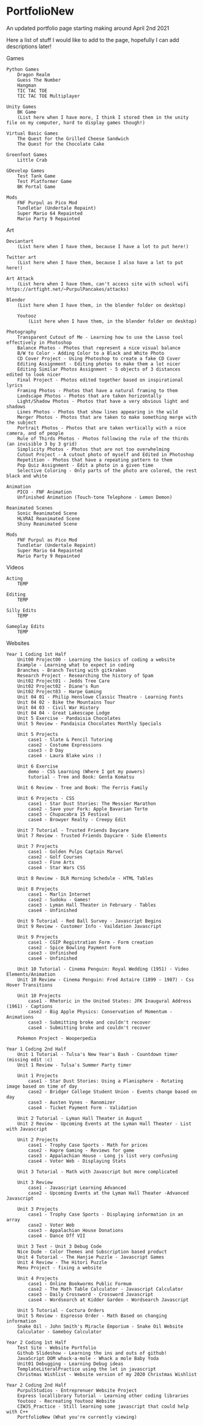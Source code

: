 # PortfolioNew
An updated portfolio page starting making around April 2nd 2021

Here a list of stuff I would like to add to the page, hopefully I can add descriptions later!

Games

    Python Games
        Dragon Realm
        Guess The Number
        Hangman
        TIC TAC TOE
        TIC TAC TOE Multiplayer

    Unity Games
        BK Game
        (List here when I have more, I think I stored them in the unity file on my computer, hard to display games though!)

    Virtual Basic Games
        The Quest for the Grilled Cheese Sandwich
        The Quest for the Chocolate Cake

    Greenfoot Games
        Little Crab

    GDevelop Games
        Test Tank Game
        Test Platformer Game
        BK Portal Game

    Mods
        FNF Purpul as Pico Mod
        Tundletar (Undertale Repaint)
        Super Mario 64 Repainted
        Mario Party 9 Repainted



Art

    Deviantart
        (List here when I have them, because I have a lot to put here!)

    Twitter art
        (List here when I have them, because I also have a lot to put here!)

    Art Attack
        (List here when I have them, can't access site with school wifi https://artfight.net/~PurpulPancakes/attacks)

    Blender
        (List here when I have them, in the blender folder on desktop)

        Youtooz
            (List here when I have them, in the blender folder on desktop)

    Photography
        Transparent Cutout of Me - Learning how to use the Lasso tool effectively in Photoshop
        Balance Photos - Photos that represent a nice visual balance
        B/W to Color - Adding Color to a Black and White Photo
        CD Cover Project - Using Photoshop to create a fake CD Cover
        Editing Assignment - Editing photos to make them a lot nicer
        Editing Similar Photos Assignment - 5 objects of 3 distances edited to look nicer
        Final Project - Photos edited together based on inspirational lyrics
        Framing Photos - Photos that have a natural framing to them
        Landscape Photos - Photos that are taken horizontally
        Light/Shadow Photos - Photos that have a very obvious light and shadows
        Lines Photos - Photos that show lines appearing in the wild
        Merger Photos - Photos that are taken to make something merge with the subject
        Portrait Photos - Photos that are taken vertically with a nice camera, and of people
        Rule of Thirds Photos - Photos following the rule of the thirds (an invisible 3 by 3 grid)
        Simplicity Photos - Photos that are not too overwhelming
        Cutout Project - A cutout photo of myself and Edited in Photoshop
        Repetition - Photos that have a repeating pattern to them
        Pop Quiz Assignment - Edit a photo in a given time
        Selective Coloring - Only parts of the photo are colored, the rest black and white

    Animation
        PICO - FNF Animation
        Unfinished Animation (Touch-tone Telephone - Lemon Demon)

    Reanimated Scenes
        Sonic Reanimated Scene
        HLVRAI Reanimated Scene
        Shiny Reanimated Scene

    Mods
        FNF Purpul as Pico Mod
        Tundletar (Undertale Repaint)
        Super Mario 64 Repainted
        Mario Party 9 Repainted
    


Videos

    Acting
        TEMP

    Editing
        TEMP

    Silly Edits
        TEMP

    Gameplay Edits
        TEMP



Websites

    Year 1 Coding 1st Half
        Unit00 Project00 - Learning the basics of coding a website
        Example - Learning what to expect in coding
        Branches - Branch Testing with gitkraken
        Research Project - Researching the history of Spam
        Unit02 Project01 - Jedds Tree Care
        Unit02 Project02 - Diane's Run
        Unit02 Project03 - Harpe Gaming
        Unit 04 01 - Philip Henslowe Classic Theatre - Learning Fonts
        Unit 04 02 - Bike the Mountains Tour
        Unit 04 03 - Civil War History
        Unit 04 04 - Great Lakescape Lodge
        Unit 5 Exercise - Pandaisia Chocolates
        Unit 5 Review - Pandaisia Chocolates Monthly Specials

        Unit 5 Projects
            case1 - Slate & Pencil Tutoring
            case2 - Costume Expressions
            case3 - D Day
            case4 - Laura Blake wins :)

        Unit 6 Exercise
            demo - CSS Learning (Where I got my powers)
            tutorial - Tree and Book: Genta Komatsu

        Unit 6 Review - Tree and Book: The Ferris Family

        Unit 6 Projects - CSS
            case1 - Star Dust Stories: The Messier Marathon
            case2 - Save your Fork: Apple Bavarian Torte
            case3 - Chupacabra 15 Festival
            case4 - Browyer Realty - Creepy Edit

        Unit 7 Tutorial - Trusted Friends Daycare
        Unit 7 Review - Trusted Friends Daycare - Side Elements

        Unit 7 Projects
            case1 - Golden Pulps Captain Marvel
            case2 - Golf Courses
            case3 - Fine Arts
            case4 - Star Wars CSS

        Unit 8 Review - DLR Morning Schedule - HTML Tables

        Unit 8 Projects
            case1 - Marlin Internet
            case2 - Sudoku - Games!
            case3 - Lyman Hall Theater in February - Tables
            case4 - Unfinished

        Unit 9 Tutorial - Red Ball Survey - Javascript Begins
        Unit 9 Review - Customer Info - Vaildation Javascript

        Unit 9 Projects
            case1 - CGIP Registration Form - Form creation
            case2 - Spice Bowling Payment Form
            case3 - Unfinished
            case4 - Unfinished

        Unit 10 Tutorial - Cinema Penguin: Royal Wedding (1951) - Video Elements/Animation
        Unit 10 Review - Cinema Penguin: Fred Astaire (1899 - 1987) - Css Hover Transitions

        Unit 10 Projects
            case1 - Rhetoric in the United States: JFK Inaugural Address (1961) - Captions
            case2 - Big Apple Physics: Conservation of Momentum - Animations
            case3 - Submitting broke and couldn't recover
            case4 - Submitting broke and couldn't recover

        Pokemon Project - Wooperpedia

    Year 1 Coding 2nd Half
        Unit 1 Tutorial - Tulsa's New Year's Bash - Countdown timer (missing edit :c)
        Unit 1 Review - Tulsa's Summer Party timer

        Unit 1 Projects
            case1 - Star Dust Stories: Using a Planisphere - Rotating image based on time of day
            case2 - Bridger College Student Union - Events change based on day
            case3 - Austen Vynes - Ranomizer
            case4 - Ticket Payment Form - Validation

        Unit 2 Tutorial - Lyman Hall Theater in August
        Unit 2 Review - Upcoming Events at the Lyman Hall Theater - List with Javascript

        Unit 2 Projects
            case1 - Trophy Case Sports - Math for prices
            case2 - Hapre Gaming - Reviews for game
            case3 - Appalachian House - Long js list very confusing
            case4 - Voter Web - Displaying Stats

        Unit 3 Tutorial - Math with Javascript but more complicated

        Unit 3 Review
            case1 - Javascript Learning Advanced
            case2 - Upcoming Events at the Lyman Hall Theater -Advanced Javascript

        Unit 3 Projects
            case1 - Trophy Case Sports - Displaying information in an array
            case2 - Voter Web
            case3 - Appalachian House Donations
            case4 - Dance Off VII

        Unit 3 Test - Unit 3 Debug Code
        Nice Dude - Color Themes and Subscription based product
        Unit 4 Tutorial - The Hanjie Puzzle - Javascript Games
        Unit 4 Review - The Hitori Puzzle
        Menu Project - fixing a website

        Unit 4 Projects 
            case1 - Online Bookworms Public Formum
            case2 - The Math Table Calculator - Javascript Calculator
            case3 - Daily Crossword - Crossword Javascript
            case4 - Wordsearch at Kidder Garden - Wordsearch Javascript

        Unit 5 Tutorial - Coctura Orders
        Unit 5 Review - Espresso Order - Math Based on changing information
        Snake Oil - John Smith's Miracle Emporium - Snake Oil Website
        Calculator - Gameboy Calculator

    Year 2 Coding 1st Half
        Test Site - Website Portfolio
        Github Slideshow - Learning the ins and outs of github!
        JavaScript DOM whack-a-mole - Whack a mole Baby Yoda
        Unit01 Debugging - Learning Debug ideas
        TemplateLiteralPractice using the let in javascript
        Christmas Wishlist - Website version of my 2020 Christmas Wishlist

    Year 2 Coding 2nd Half
        PurpulStudios - Entreprenuer Website Project
        Express locallibrary Tutorial - Learning other coding libraries
        Youtooz - Recreating Youtooz Website
        CIWJS_Practice - Still learning some javascript that could help with C++
        PortfolioNew (What you're currently viewing)